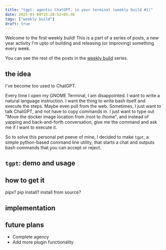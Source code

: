 ```yaml
---
title: "tgpt: agentic ChatGPT, in your terminal (weekly build #1)"
date: 2025-01-04T15:28:52+05:30
tags: ["weekly build"]
draft: true
---
```


Welcome to the first weekly build! This is a part of a series of posts, a new year activity I'm upto of building and releasing (or improving) something every week.

You can see the rest of the posts in the [weekly build](/tags/weekly-build/) series.

## the idea

I've become too used to ChatGPT.

Every time I open my GNOME Terminal, I am disappointed. I want to write a natural language instruction. I want the thing to write bash itself and execute the steps. Maybe even pull from the web. Sometimes, I just want to talk ChatGPT, and not have to copy commands in. I just want to type out "Move the docker image location from /root to /home", and instead of yapping and back-and-forth conversation, give me the command and ask me if I want to execute it.

So to solve this personal pet peeve of mine, I decided to make `tgpt`, a simple python-based command line utility, that starts a chat and outputs bash commands that you can accept or reject.

## `tgpt`: demo and usage

## how to get it
pipx? pip install? install from source?

## implementation

## future plans

- Complete agency
- Add more plugin functionality

